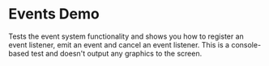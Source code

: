 # Events Demo
Tests the event system functionality and shows you how to register an event listener, emit an event and cancel an event
listener. This is a console-based test and doesn't output any graphics to the screen.
